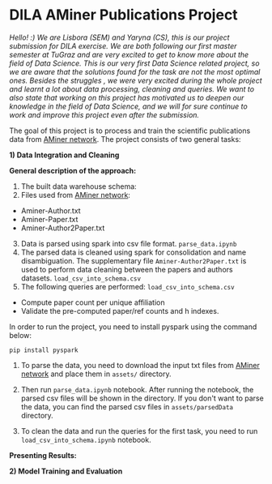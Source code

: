 # DILA AMiner Publications Project
_Hello! :) We are Lisbora (SEM) and Yaryna (CS), this is our project submission for DILA exercise. We are both following 
our first master semester at TuGraz and are very excited to get to know more about the field of Data Science. This is our
very first Data Science related project, so we are aware that the solutions found for the task are not the most optimal ones.
Besides the struggles , we were very excited during the whole project and learnt a lot about data processing, cleaning and queries.
We want to also state that working on this project has motivated us to deepen our knowledge in the field of Data Science, 
and we will for sure continue to work and improve this project even after the submission._

The goal of this project is to process and train the scientific publications data from
[AMiner network](https://www.aminer.org/aminernetwork). The project consists of two general tasks:

**1) Data Integration and Cleaning**


**General description of the approach:** 

1. The built data warehouse schema:
2. Files used from [AMiner network](https://www.aminer.org/aminernetwork):
* Aminer-Author.txt
* Aminer-Paper.txt
* Aminer-Author2Paper.txt
3. Data is parsed using spark into csv file format. `parse_data.ipynb`
4. The parsed data is cleaned using spark for consolidation and name disambiguation. The supplementary file 
   `Aminer-Author2Paper.txt` is used to perform data cleaning between the papers and authors datasets. `load_csv_into_schema.csv`
5. The following queries are performed: `load_csv_into_schema.csv`
* Compute paper count per unique affiliation
* Validate the pre-computed paper/ref counts and h indexes.



In order to run the project, you need to install pyspark using the command below:

`pip install pyspark`

1. To parse the data, you need to download the input txt files from 
[AMiner network](https://www.aminer.org/aminernetwork) and place them in `assets/` directory.

2. Then run `parse_data.ipynb` notebook. After running the notebook, the parsed csv files will be shown in the directory. 
If you don't want to parse the data, you can find the parsed csv files in `assets/parsedData` directory.

3. To clean the data and run the queries for the first task, you need to run `load_csv_into_schema.ipynb` notebook. 


**Presenting Results:**




**2) Model Training and Evaluation**